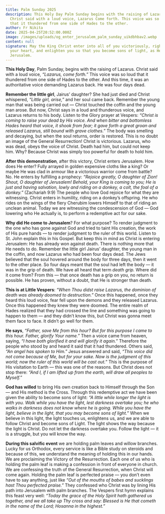 ```yaml
---
title: Palm Sunday 2025
description: This Holy Day Palm Sunday begins with the raising of Lazarus.
  Christ said with a loud voice, Lazarus Come forth. This voice was so loud,
  that it thundered from one side of Hades to the other.
author: Fr Nikita
date: 2025-04-25T20:52:00.000Z
image: /images/uploads/og_enter_jerusalem_palm_sunday_uikdbhbav2.webp
content: null
signature: May the King Christ enter into all of you victoriously, right into
  your heart, and enlighten you so that you become sons of light, as He entered
  Jerusalem.
---
```

**This Holy Day**, Palm Sunday, begins with the raising of Lazarus. Christ said with a loud voice, *“Lazarus, come forth.”* This voice was so loud that it thundered from one side of Hades to the other. And this time, it was an authoritative voice demanding Lazarus back. He was four days dead.

**Remember the little girl**, Jairus’ daughter? She had just died and Christ whispered, *“Little girl, arise,”* and her soul came back. Remember the young man that was being carried out — Christ touched the coffin and the young man arose. But now, Christ says in a loud and thunderous voice, and Lazarus returns to his body. Listen to the Glory prayer at Vespers: *“Christ is coming to raise your dead by His voice. And when bitter and bottomless Hades heard that voice, it shook from fear; it gave forth a great groan and released Lazarus, still bound with grave clothes.”* The body was smelling and decaying, but when the soul returns, order is restored. This is no doubt an image of the General Resurrection! Christ is victorious. Lazarus, who was dead, obeys the voice of Christ. Death had him, but could not keep him. Why? Because Christ was simply too powerful for death to hold him.

**After this demonstration**, after this victory, Christ enters Jerusalem. How does He enter? Fully arrayed in golden expensive cloths like a king? Or maybe He was clad in armour like a victorious warrior come from battle? No. He enters by fulfilling a prophecy: *“Rejoice greatly, O daughter of Zion! Shout, O daughter of Jerusalem! Behold, your King is coming to you; He is just and having salvation, lowly and riding on a donkey, a colt, the foal of a donkey.”* (Zachariah 9:9) The people who love God rejoice for what they are witnessing. Christ enters in humility, riding on a donkey’s offspring. He who rides on the wings of the fiery Cherubim lowers Himself to that of riding an unclean animal. Today we are witnessing the condescension of God — God lowering who He actually is, to perform a redemptive act for our sake.

**Why did He come to Jerusalem**? For what purpose? To render judgment to the one who has gone against God and tried to taint His creation, the work of His pure hands — to render judgment to the ruler of this world. Listen to St. John explain this in his Gospel. But keep this in mind as Christ is entering Jerusalem: He has already won against death. There is nothing more that He needs to do. Remember the little girl Jairus’ daughter, the young man in the coffin, and now Lazarus who had been four days dead. The Jews believed that the soul hovered around the body for three days, then it went to the other place. So four days meant that the soul had left the body — it was in the grip of death. We have all heard that term *death grip.* Where did it come from? From this — that once death has a grip on you, no return is possible. He has proven, without a doubt, that He is stronger than death.

**This is at Little Vespers**: *“When Thou didst raise Lazarus, the dominion of death was already doomed to destruction.”* Once this happened, once they heard this loud voice, fear fell upon the demons and they released Lazarus. Once this happened they knew they were doomed. The entire realm of Hades realized that they had crossed the line and something was going to happen to them — and they didn’t know this, but Christ was gonna meet them face to face. It didn’t go well for them.

**He says**, *“Father, save Me from this hour? But for this purpose I came to this hour. Father, glorify Your name.”* Then a voice came from heaven, saying, *“I have both glorified it and will glorify it again.”* Therefore the people who stood by and heard it said that it had thundered. Others said, *“An angel has spoken to Him.”* Jesus answered and said, *“This voice did not come because of Me, but for your sake. Now is the judgment of this world; now the ruler of this world will be cast out.”* This is the purpose of His visitation to Earth — this was one of the reasons. But Christ does not stop there: *“And I, if I am lifted up from the earth, will draw all peoples to Myself.”*

**God has willed** to bring His own creation back to Himself through the Son — and His method is the Cross. Through this redemptive act we have been given the ability to become sons of light: *“A little while longer the light is with you. Walk while you have the light, lest darkness overtake you; he who walks in darkness does not know where he is going. While you have the light, believe in the light, that you may become sons of light.”* When we believe in this light, the light touches us, enlightens us, and we are able to follow Christ and become sons of Light. The light shows the way because the light is Christ. Do not let the darkness overtake you. Follow the light — it is a struggle, but you will know the way.

**During this salvific event** we are holding palm leaves and willow branches. Lucky for us Orthodox, every service is like a Bible study on steroids and because of this, we understand the meaning of holding this in our hands. We are proclaiming the Victory of the Resurrection. Each one of us who is holding the palm leaf is making a confession in front of everyone in church. We are confessing the truth of the General Resurrection, when Christ will come again. Holding the palm leaf is perfected praise — you don’t even have to say anything, just like *“Out of the mouths of babes and sucklings hast Thou perfected praise.”* They confessed who Christ was by lining His path into Jerusalem with palm branches. The Vespers first hymn explains this feast very well: *“Today the grace of the Holy Spirit hath gathered us together, and we all take up Thy cross and say: Blessed is He that cometh in the name of the Lord; Hosanna in the highest.”*
